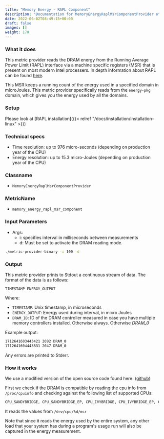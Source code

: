 ```yaml
---
title: "Memory Energy - RAPL Component"
description: "Documentation for MemoryEnergyRaplMsrComponentProvider of the Green Metrics Tool"
date: 2022-06-02T08:49:15+00:00
draft: false
images: []
weight: 170
---
```

### What it does

This metric provider reads the DRAM energy from the Running Average Power Limit (RAPL) interface via a machine specific registers (MSR) that is present on most modern Intel processers. In depth information about RAPL can be found [here](https://www.intel.com/content/www/us/en/developer/articles/technical/intel-sdm.html).

This MSR keeps a running count of the energy used in a specified domain in microJoules. This metric provider specifically reads from the `energy-pkg` domain, which gives you the energy used by all the domains.


### Setup
Please look at [RAPL installation]({{< relref "/docs/installation/installation-linux" >}})

### Technical specs

- Time resolution: up to 976 micro-seconds (depending on production year of the CPU)
- Energy resolution: up to 15.3 micro-Joules (depending on production year of the CPU)

### Classname

- `MemoryEnergyRaplMsrComponentProvider`

### MetricName

- `memory_energy_rapl_msr_component`

### Input Parameters

- Args:
    - i: specifies interval in milliseconds between measurements
    - d: Must be set to activate the DRAM reading mode.

```bash
./metric-provider-binary -i 100 -d
```

### Output

This metric provider prints to Stdout a continuous stream of data. The format of the data is as follows:

`TIMESTAMP ENERGY_OUTPUT`

Where:
- `TIMESTAMP`: Unix timestamp, in microseconds
- `ENERGY_OUTPUT`: Energy used during interval, in micro Joules
- `DRAM_ID`: ID of the DRAM controller measured in case you have multiple memory controllers installed. Otherwise always. Otherwise *DRAM_0*

Example output:

```txt
1712641603443421 2092 DRAM_0
1712641604443831 2047 DRAM_0
```

Any errors are printed to Stderr.

### How it works

We use a modified version of the open source code found here: ([github](https://github.com/deater/uarch-configure/blob/master/rapl-read/rapl-read.c))

First we check if the DRAM is compatible by reading the cpu info from `/proc/cpuinfo` and checking against the following list of supported CPUs:

```txt
CPU_SANDYBRIDGE, CPU_SANDYBRIDGE_EP, CPU_IVYBRIDGE, CPU_IVYBRIDGE_EP, CPU_HASWELL, CPU_HASWELL_ULT, CPU_HASWELL_GT3E, CPU_HASWELL_EP, CPU_BROADWELL, CPU_BROADWELL_GT3E, CPU_BROADWELL_EP, CPU_BROADWELL_DE, CPU_SKYLAKE, CPU_SKYLAKE_HS, CPU_SKYLAKE_X, CPU_KNIGHTS_LANDING, CPU_KNIGHTS_MILL, CPU_KABYLAKE_MOBILE, CPU_KABYLAKE, CPU_ATOM_SILVERMONT, CPU_ATOM_AIRMONT, CPU_ATOM_MERRIFIELD, CPU_ATOM_MOOREFIELD, CPU_ATOM_GOLDMONT, CPU_ATOM_GEMINI_LAKE, CPU_TIGER_LAKE
```
It reads the values from `/dev/cpu/%d/msr`

Note that since it reads the energy used by the entire system, any other load that your system has during a program's usage run will also be captured in the energy measurement.
